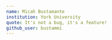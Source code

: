 ```yaml
---
name: Micah Bustamante
institution: York University
quote: It's not a bug, it's a feature!
github_user: bustammi
---
```

